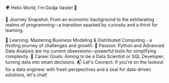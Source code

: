 🌍 Hello World, I'm Godja Vasile! 👋

📖 Journey Snapshot: From an economic background to the exhilarating realms of programming—a transition sparked by curiosity and a thirst for learning.

🔭 Learning: Mastering Business Modeling & Distributed Computing - a thrilling journey of challenges and growth.
🌱 Passion: Python and Advanced Data Analysis are my current obsessions—powerful tools for simplifying complexity.
🤔 Career Goals: Aiming to be a Data Scientist or SQL Developer, turning data into smart decisions.
📬 Let's Connect: If you're on the lookout for a data engineer with fresh perspectives and a zeal for data-driven solutions, let's chat!
